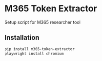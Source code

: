 # M365 Token Extractor

Setup script for M365 researcher tool

## Installation

```bash
pip install m365-token-extractor
playwright install chromium